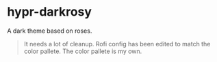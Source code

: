 # hypr-darkrosy
A dark theme based on roses.

> It needs a lot of cleanup. Rofi config has been edited to match the color pallete. The color pallete is my own.
